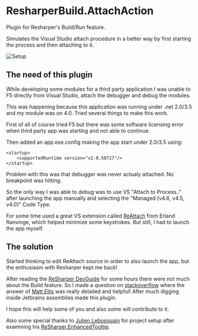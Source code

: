 ﻿# ResharperBuild.AttachAction
Plugin for Resharper's Build/Run feature.

Simulates the Visual Studio attach procedure in a better way by first starting the process and then attaching to it.

![Setup](https://github.com/dseferlis/ResharperBuild.AttachAction/blob/master/Screenshots/Setup.png)

The need of this plugin
-----------------------
While developing some modules for a third party application I was unable to F5 directly from Visual Studio, attach the debugger and debug the modules.

This was happening because this application was running under .net 2.0/3.5 and my module was on 4.0. Tried several things to make this work.

First of all of course tried F5 but there was some software licensing error when third party app was starting and not able to continue.

Then added an app.exe.config making the app start under 2.0/3.5 using:
~~~
<startup>
    <supportedRuntime version="v2.0.50727"/>
</startup>
~~~
Problem with this was that debugger was never actualy attached. No breakpoint was hitting.

So the only way I was able to debug was to use VS "Attach to Process.." after launching the app manually and selecting the "Managed (v4.6, v4.5, v4.0)" Code Type.

For some time used a great VS extension called [ReAttach](https://github.com/erlandranvinge/ReAttach) from Erland Ranvinge, which helped minimize some keystrokes.
But still, I had to launch the app myself.

The solution
------------
Started thinking to edit ReAttach source in order to also launch the app, but the enthusiasm with Resharper kept me back!

After reading the [ReSharper DevGuide](https://www.jetbrains.com/help/resharper/sdk/README.html) for some hours there were not much about the Build feature.
So I made a question on [stackoverflow](http://stackoverflow.com/questions/39105401/resharper-run-configurations) where the answer of [Matt Ellis](https://twitter.com/citizenmatt) was really detailed and helpful!
After much digging inside Jetbrains assemblies made this plugin.

I hope this will help some of you and also some will contribute to it.

Also some special thanks to [Julien Lebosquain](https://github.com/MrJul) for project setup after examining his [ReSharper.EnhancedTooltip](https://github.com/MrJul/ReSharper.EnhancedTooltip).
